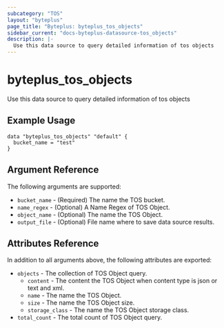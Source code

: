 ```yaml
---
subcategory: "TOS"
layout: "byteplus"
page_title: "Byteplus: byteplus_tos_objects"
sidebar_current: "docs-byteplus-datasource-tos_objects"
description: |-
  Use this data source to query detailed information of tos objects
---
```

# byteplus_tos_objects
Use this data source to query detailed information of tos objects
## Example Usage
```hcl
data "byteplus_tos_objects" "default" {
  bucket_name = "test"
}
```
## Argument Reference
The following arguments are supported:
* `bucket_name` - (Required) The name the TOS bucket.
* `name_regex` - (Optional) A Name Regex of TOS Object.
* `object_name` - (Optional) The name the TOS Object.
* `output_file` - (Optional) File name where to save data source results.

## Attributes Reference
In addition to all arguments above, the following attributes are exported:
* `objects` - The collection of TOS Object query.
    * `content` - The content the TOS Object when content type is json or text and xml.
    * `name` - The name the TOS Object.
    * `size` - The name the TOS Object size.
    * `storage_class` - The name the TOS Object storage class.
* `total_count` - The total count of TOS Object query.



